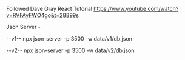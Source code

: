 Followed Dave Gray React Tutorial
https://www.youtube.com/watch?v=RVFAyFWO4go&t=28899s

Json Server -

--v1--
npx json-server -p 3500 -w data/v1/db.json


--v2--
npx json-server -p 3500 -w data/v2/db.json